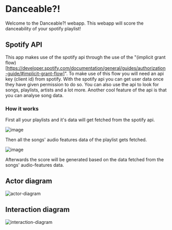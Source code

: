 # Danceable?!

Welcome to the Danceable?! webapp. This webapp will score the danceability of your spotify playlist!

## Spotify API

This app makes use of the spotify api through the use of the "(implicit grant flow)[https://developer.spotify.com/documentation/general/guides/authorization-guide/#implicit-grant-flow]". To make use of this flow you will need an api key (client id) from spotify. With the spotify api you can get user data once they have given permission to do so. You can also use the api to look for songs, playlists, artists and a lot more. Another cool feature of the api is that you can analyse song data. 

### How it works

First all your playlists and it's data will get fetched from the spotify api.

![image](https://user-images.githubusercontent.com/33430669/109640429-c2c19a00-7b50-11eb-9187-2acb91a2d15a.png)

Then all the songs' audio features data of the playlist gets fetched.

![image](https://user-images.githubusercontent.com/33430669/109640497-da991e00-7b50-11eb-8f97-f883c83e5a07.png)

Afterwards the score will be generated based on the data fetched from the songs' audio-features data.

## Actor diagram

![actor-diagram](https://user-images.githubusercontent.com/33430669/109317151-b5549900-784c-11eb-9861-d144adc81e64.jpg)

## Interaction diagram

![interaction-diagram](https://user-images.githubusercontent.com/33430669/109317195-c00f2e00-784c-11eb-8ebe-d3f320884aff.jpg)
